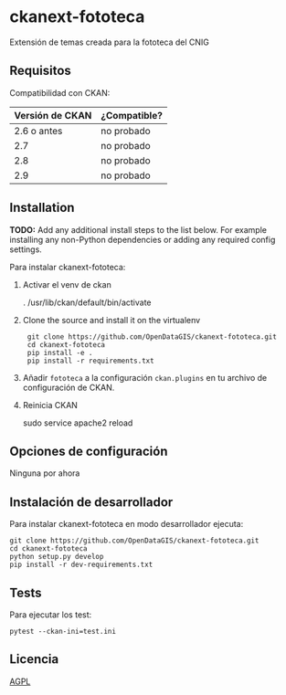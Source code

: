 # ckanext-fototeca

Extensión de temas creada para la fototeca del CNIG


## Requisitos

Compatibilidad con CKAN:

| Versión de CKAN | ¿Compatible?  |
| --------------- | ------------- |
| 2.6 o antes     | no probado    |
| 2.7             | no probado    |
| 2.8             | no probado    |
| 2.9             | no probado    |


## Installation

**TODO:** Add any additional install steps to the list below.
   For example installing any non-Python dependencies or adding any required
   config settings.

Para instalar ckanext-fototeca:

1. Activar el venv de ckan

     . /usr/lib/ckan/default/bin/activate

2. Clone the source and install it on the virtualenv

		git clone https://github.com/OpenDataGIS/ckanext-fototeca.git
		cd ckanext-fototeca
		pip install -e .
		pip install -r requirements.txt

4. Añadir `fototeca` a la configuración `ckan.plugins` en tu archivo de configuración de CKAN.

5. Reinicia CKAN

     sudo service apache2 reload


## Opciones de configuración

Ninguna por ahora

## Instalación de desarrollador

Para instalar ckanext-fototeca en modo desarrollador ejecuta:

	git clone https://github.com/OpenDataGIS/ckanext-fototeca.git
	cd ckanext-fototeca
	python setup.py develop
	pip install -r dev-requirements.txt


## Tests

Para ejecutar los test:
		
	pytest --ckan-ini=test.ini

## Licencia

[AGPL](https://www.gnu.org/licenses/agpl-3.0.en.html)

